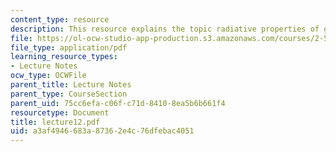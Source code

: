 ```yaml
---
content_type: resource
description: This resource explains the topic radiative properties of gases.
file: https://ol-ocw-studio-app-production.s3.amazonaws.com/courses/2-58j-radiative-transfer-spring-2006/a3af4946683a87362e4c76dfebac4051_lecture12.pdf
file_type: application/pdf
learning_resource_types:
- Lecture Notes
ocw_type: OCWFile
parent_title: Lecture Notes
parent_type: CourseSection
parent_uid: 75cc6efa-c06f-c71d-8410-8ea5b6b661f4
resourcetype: Document
title: lecture12.pdf
uid: a3af4946-683a-8736-2e4c-76dfebac4051
---
```

